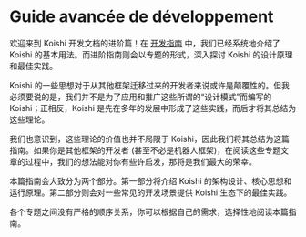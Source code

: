 # Guide avancée de développement

欢迎来到 Koishi 开发文档的进阶篇！在 [开发指南](../guide/index.md) 中，我们已经系统地介绍了 Koishi 的基本用法。而进阶指南则会以专题的形式，深入探讨 Koishi 的设计原理和最佳实践。

Koishi 的一些思想对于从其他框架迁移过来的开发者来说或许是颠覆性的。但我必须要说的是，我们并不是为了应用和推广这些所谓的“设计模式”而编写的 Koishi；正相反，Koishi 是先在多年的发展中形成了这些实践，而后才将其总结为这些理论。

我们也意识到，这些理论的价值也并不局限于 Koishi，因此我们将其总结为这篇指南。如果你是其他框架的开发者 (甚至不必是机器人框架)，在阅读这些专题文章的过程中，我们的想法能对你有些许启发，那将是我们最大的荣幸。

本篇指南会大致分为两个部分。第一部分将介绍 Koishi 的架构设计、核心思想和运行原理。第二部分则会对一些常见的开发场景提供 Koishi 生态下的最佳实践。

各个专题之间没有严格的顺序关系，你可以根据自己的需求，选择性地阅读本篇指南。

<vp-overview/>
